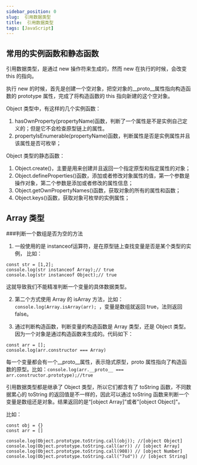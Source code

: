 ```yaml
---
sidebar_position: 0
slug:  引用数据类型
title:  引用数据类型
tags: [JavaScript]
---
```


## 常用的实例函数和静态函数
引用数据类型，是通过 new 操作符来生成的，然而 new 在执行的时候，会改变 this 的指向。

执行 new 的时候，首先是创建一个空对象，把空对象的__proto__属性指向构造函数的 prototype 属性，完成了将构造函数的 this 指向新建的这个空对象。

Object 类型中，有这样的几个实例函数：
1. hasOwnProperty(propertyName)函数，判断了一个属性是不是实例自己定义的；但是它不会检查原型链上的属性。
2. propertyIsEnumerable(propertyName)函数，判断属性是否是实例属性并且该属性是否可枚举；

Object 类型的静态函数：
1. Object.create()，主要是用来创建并且返回一个指定原型和指定属性的对象；
2. Object.defineProperties()函数，添加或者修改对象属性的值，第一个参数是操作对象，第二个参数是添加或者修改的属性信息；
3.  Object.getOwnPropertyNames()函数，获取对象的所有的属性和函数；
4. Object.keys()函数，获取对象可枚举的实例属性；

## Array 类型

###判断一个数组是否为空的方法
1. 一般使用的是 instanceof运算符，是在原型链上查找变量是否是某个类型的实例，
比如：
```
const str = [1,2];
console.log(str instanceof Array);// true
console.log(str instanceof Object);// true
```

这就导致我们不能精准判断一个变量的具体数据类型。

2. 第二个方式使用 Array 的 isArray 方法，比如：`console.log(Array.isArray(arr); `，变量是数组就返回 true，法则返回 false。

3. 通过判断构造函数，判断变量的构造函数是 Array 类型，还是 Object 类型。因为一个对象是通过构造函数来生成的。代码如下：
```
const arr = [];
console.log(arr.constructor === Array)
```
每一个变量都会有一个__proto__属性，表示隐式原型，proto 属性指向了构造函数的原型。比如：`console.log(arr.__proto__ === arr.constructor.prototype);//true`

引用数据类型都是继承了 Object 类型，所以它们都含有了 toString 函数，不同数据累心的 toString 的返回值是不一样的，因此可以通过 toString 函数来判断一个变量是数组还是对象。结果返回的是“[object Array]”或者"[object Object]"。

比如：
```
const obj = {}
const arr = []

console.log(Object.prototype.toString.call(obj)); //[object Object]
console.log(Object.prototype.toString.call(arr)) // [object Array]
console.log(Object.prototype.toString.call(908)) // [object Number]
console.log(Object.prototype.toString.call("7sd")) // [object String]
```
